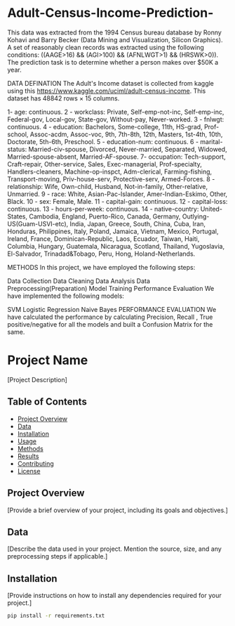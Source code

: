 # Adult-Census-Income-Prediction-


This data was extracted from the 1994 Census bureau database by Ronny Kohavi and Barry Becker (Data Mining and Visualization, Silicon Graphics). A set of reasonably clean records was extracted using the following conditions: ((AAGE>16) && (AGI>100) && (AFNLWGT>1) && (HRSWK>0)).
The prediction task is to determine whether a person makes over $50K a year.

DATA DEFINATION
The Adult's Income dataset is collected from kaggle using this https://www.kaggle.com/uciml/adult-census-income.
This dataset has 48842 rows × 15 columns.

1- age: continuous.
2 - workclass: Private, Self-emp-not-inc, Self-emp-inc, Federal-gov, Local-gov, State-gov, Without-pay, Never-worked.
3 - fnlwgt: continuous.
4 - education: Bachelors, Some-college, 11th, HS-grad, Prof-school, Assoc-acdm, Assoc-voc, 9th, 7th-8th, 12th, Masters, 1st-4th, 10th, Doctorate, 5th-6th, Preschool.
5 - education-num: continuous.
6 - marital-status: Married-civ-spouse, Divorced, Never-married, Separated, Widowed, Married-spouse-absent, Married-AF-spouse.
7- occupation: Tech-support, Craft-repair, Other-service, Sales, Exec-managerial, Prof-specialty, Handlers-cleaners, Machine-op-inspct, Adm-clerical, Farming-fishing, Transport-moving, Priv-house-serv, Protective-serv, Armed-Forces.
8 - relationship: Wife, Own-child, Husband, Not-in-family, Other-relative, Unmarried.
9 - race: White, Asian-Pac-Islander, Amer-Indian-Eskimo, Other, Black.
10 - sex: Female, Male.
11 - capital-gain: continuous.
12 - capital-loss: continuous.
13 - hours-per-week: continuous.
14 - native-country: United-States, Cambodia, England, Puerto-Rico, Canada, Germany, Outlying-US(Guam-USVI-etc), India, Japan, Greece, South, China, Cuba, Iran, Honduras, Philippines, Italy, Poland, Jamaica, Vietnam, Mexico, Portugal, Ireland, France, Dominican-Republic, Laos, Ecuador, Taiwan, Haiti, Columbia, Hungary, Guatemala, Nicaragua, Scotland, Thailand, Yugoslavia, El-Salvador, Trinadad&Tobago, Peru, Hong, Holand-Netherlands.


METHODS
In this project, we have employed the following steps:

Data Collection
Data Cleaning
Data Analysis
Data Preprocessing(Preparation)
Model Training
Performance Evaluation
We have implemented the following models:

SVM
Logistic Regression
Naive Bayes
PERFORMANCE EVALUATION
We have calculated the performance by calculating Precision, Recall , True positive/negative for all the models and built a Confusion Matrix for the same.

# Project Name

[Project Description]

## Table of Contents

- [Project Overview](#project-overview)
- [Data](#data)
- [Installation](#installation)
- [Usage](#usage)
- [Methods](#methods)
- [Results](#results)
- [Contributing](#contributing)
- [License](#license)

## Project Overview

[Provide a brief overview of your project, including its goals and objectives.]

## Data

[Describe the data used in your project. Mention the source, size, and any preprocessing steps if applicable.]

## Installation

[Provide instructions on how to install any dependencies required for your project.]

```bash
pip install -r requirements.txt


